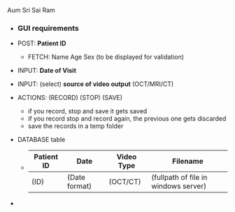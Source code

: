 Aum Sri Sai Ram

- ### GUI requirements

- POST: **Patient ID**
  - FETCH: Name Age Sex (to be displayed for validation)
- INPUT: **Date of Visit**
- INPUT: (select) **source of video output** (OCT/MRI/CT)
- ACTIONS: (RECORD) (STOP) (SAVE)
  - if you record, stop and save it gets saved
  - if you record stop and record again, the previous one gets discarded
  - save the records in a temp folder
- DATABASE table
  - | Patient ID | Date          | Video Type | Filename                             |
    | ---------- | ------------- | ---------- | ------------------------------------ |
    | (ID)       | (Date format) | (OCT/CT)   | (fullpath of file in windows server) |
-
